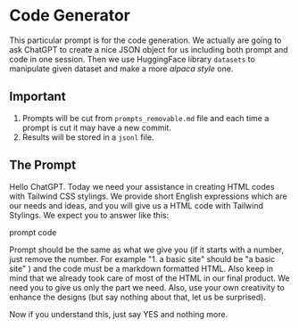 # Code Generator

This particular prompt is for the code generation. We actually are going to ask ChatGPT to create a nice JSON object for us including both prompt and code in one session. Then we use HuggingFace library `datasets` to manipulate given dataset and make a more _alpaca style_ one.

## Important 

1. Prompts will be cut from `prompts_removable.md` file and each time a prompt is cut it may have a new commit. 
2. Results will be stored in a `jsonl` file.

## The Prompt

Hello ChatGPT. Today we need your assistance in creating HTML codes with Tailwind CSS stylings. We provide short English expressions which are our needs and ideas, and you will give us a HTML code with Tailwind Stylings. 
We expect you to answer like this:

prompt
code 

Prompt should be the same as what we give you (if it starts with a number, just remove the number. For example "1. a basic site" should be "a basic site" ) and the code must be a markdown formatted HTML. Also keep in mind that we already took care of most of the HTML in our final product. We need you to give us only the part we need. Also, use your own creativity to enhance the designs (but say nothing about that, let us be surprised). 

Now if you understand this, just say YES and nothing more.